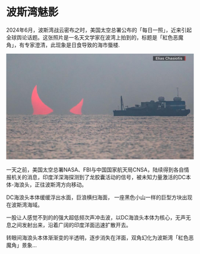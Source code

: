 # 波斯湾魅影

2024年6月，波斯湾战云密布之时，美国太空总署公布的「每日一照」，近来引起全球舆论话题。这张照片是一名天文学家在波湾上拍到的，标题是「紅色恶魔角」，有专家澄清，此现象是日食导致的海市蜃楼.

![海浪头本体（SEA HEAD DC）登陆波斯湾](../.gitbook/assets/image.jpeg)

一天之前，美国太空总署NASA、FBI与中国国家航天局CNSA，陆续得到各自情报机关的消息，印度洋深海探测到了龙胶囊活动的信号，被未知力量激活的DC本体-海浪头，正往波斯湾方向移动。

DC海浪头本体缓缓浮出水面，巨浪横扫海面， 一座黑色小山一样的巨型方块出现在波斯湾海域。

一股让人感觉不到的的强大超低频次声冲击波，以DC海浪头本体为核心，无声无息之间发射出来，沿着广阔的印度洋面迅速扩散开去。

转眼间海浪头本体渐渐变的半透明，逐步消失在洋面，双角幻化为波斯湾「紅色恶魔角」景象...

